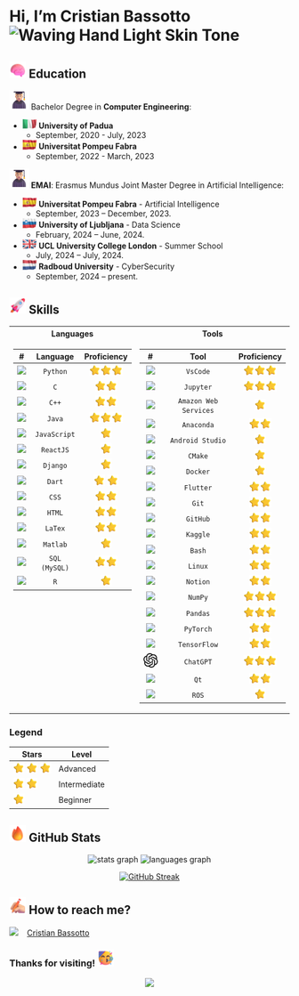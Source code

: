 # Hi, I’m Cristian Bassotto <img src="https://raw.githubusercontent.com/Tarikul-Islam-Anik/Animated-Fluent-Emojis/master/Emojis/Hand%20gestures/Waving%20Hand%20Light%20Skin%20Tone.png" alt="Waving Hand Light Skin Tone" height="50" /> 


## <img src="animations/brain.png" width="30"> Education

<img src="animations/student.png" width="35"> Bachelor Degree in **Computer Engineering**:
  - <img src="animations/italy.gif" width="25" /> **University of Padua**
    - September, 2020 - July, 2023
  - <img src="animations/spain.gif" width="25" /> **Universitat Pompeu Fabra**
    - September, 2022 - March, 2023
   
    
<img src="animations/student.png" width="35"> **EMAI**: Erasmus Mundus Joint Master Degree in Artificial Intelligence:
  - <img src="animations/spain.gif" width="25" /> **Universitat Pompeu Fabra** - Artificial Intelligence
    - September, 2023 – December, 2023.
  - <img src="animations/slovenia.gif" width="25" /> **University of Ljubljana** - Data Science
    - February, 2024 – June, 2024.
  - <img src="animations/uk.gif" width="25" /> **UCL University College London** - Summer School
    - July, 2024 – July, 2024.
  - <img src="animations/netherlands.gif" width="25" /> **Radboud University** - CyberSecurity
    - September, 2024 – present.
   
      
## <img src="animations/rocket.png" width="30"/>  Skills

<table>
<tr><th> Languages </th><th>Tools</th></tr>
<tr>
  <td valign="top">

| **#** | **Language** | **Proficiency** |
| :--------: | :-------: | :-----: |
| <a href="https://www.python.org/"><img src="https://cdn.jsdelivr.net/gh/devicons/devicon@latest/icons/python/python-original.svg" width="30"/> </a> | `Python`| <img src="animations/star.png" width="20"/><img src="animations/star.png" width="20"/><img src="animations/star.png" width="20"/> |
| <a href="https://en.wikipedia.org/wiki/C_(programming_language)"> <img src="https://cdn.jsdelivr.net/gh/devicons/devicon@latest/icons/c/c-original.svg" width="30"/></a> | `C` | <img src="animations/star.png" width="20"/><img src="animations/star.png" width="20"/> |
| <a href="https://en.wikipedia.org/wiki/C%2B%2B"><img src="https://cdn.jsdelivr.net/gh/devicons/devicon@latest/icons/cplusplus/cplusplus-original.svg" width="30"/></a> | `C++` | <img src="animations/star.png" width="20"/><img src="animations/star.png" width="20"/> |
|<a href="https://www.java.com/"><img src="https://cdn.jsdelivr.net/gh/devicons/devicon@latest/icons/java/java-original.svg" width="30"/></a> | `Java` | <img src="animations/star.png" width="20"/><img src="animations/star.png" width="20"/><img src="animations/star.png" width="20"/> |
|<a href="https://www.javascript.com/"><img src="https://cdn.jsdelivr.net/gh/devicons/devicon@latest/icons/javascript/javascript-original.svg" width="30"/></a>|`JavaScript` | <img src="animations/star.png" width="20"/> |
|<a href="https://reactjs.org/"><img src="https://cdn.jsdelivr.net/gh/devicons/devicon@latest/icons/react/react-original.svg" width="30"/></a> | `ReactJS` | <img src="animations/star.png" width="20"/> |
|<a href="https://www.djangoproject.com/"><img src="https://cdn.jsdelivr.net/gh/devicons/devicon@latest/icons/django/django-plain.svg" width="30"/></a>|`Django`| <img src="animations/star.png" width="20"/>|
|<a href="https://dart.dev/"><img src="https://cdn.jsdelivr.net/gh/devicons/devicon@latest/icons/dart/dart-original.svg" width="30"/></a>|`Dart`| <img src="animations/star.png" width="20"/> <img src="animations/star.png" width="20"/> |
|<a href="https://en.wikipedia.org/wiki/CSS"> <img src="https://cdn.jsdelivr.net/gh/devicons/devicon@latest/icons/css3/css3-original.svg" width="30"/> </a> | `CSS` | <img src="animations/star.png" width="20"/><img src="animations/star.png" width="20"/> |
|<a href="https://en.wikipedia.org/wiki/HTML"> <img src="https://cdn.jsdelivr.net/gh/devicons/devicon@latest/icons/html5/html5-original.svg" width="30"/></a> | `HTML` | <img src="animations/star.png" width="20"/><img src="animations/star.png" width="20"/> |
|<a href="https://www.latex-project.org/"> <img src="https://cdn.jsdelivr.net/gh/devicons/devicon@latest/icons/latex/latex-original.svg" width="30"/> </a> | `LaTex` | <img src="animations/star.png" width="20"/><img src="animations/star.png" width="20"/> |
|<a href="https://it.mathworks.com/products/matlab.html"> <img src="https://cdn.jsdelivr.net/gh/devicons/devicon@latest/icons/matlab/matlab-original.svg" width="30"/></a> | `Matlab` | <img src="animations/star.png" width="20"/> |
|<a href="https://www.mysql.com/"> <img src="https://cdn.jsdelivr.net/gh/devicons/devicon@latest/icons/mysql/mysql-original.svg" width="30"/></a> | `SQL (MySQL)` | <img src="animations/star.png" width="20"/><img src="animations/star.png" width="20"/> |
|<a href="https://www.r-project.org/"> <img src="https://cdn.jsdelivr.net/gh/devicons/devicon@latest/icons/r/r-original.svg" width="30"/></a> | `R` | <img src="animations/star.png" width="20"/> |

</td>
<td valign="top">

| **#** | **Tool** | **Proficiency** |
| :--------: | :-------: | :-----: |
|<a href="https://code.visualstudio.com/"> <img src="https://cdn.jsdelivr.net/gh/devicons/devicon@latest/icons/vscode/vscode-original.svg" width="30"/> </a> | `VsCode` | <img src="animations/star.png" width="20"/><img src="animations/star.png" width="20"/><img src="animations/star.png" width="20"/>|
|<a href="https://jupyter.org/"> <img src="https://cdn.jsdelivr.net/gh/devicons/devicon@latest/icons/jupyter/jupyter-original-wordmark.svg" width="30"/> </a> | `Jupyter` | <img src="animations/star.png" width="20"/><img src="animations/star.png" width="20"/><img src="animations/star.png" width="20"/>|
|<a href="https://aws.amazon.com/"> <img src="https://cdn.jsdelivr.net/gh/devicons/devicon@latest/icons/amazonwebservices/amazonwebservices-original-wordmark.svg" width="30"/> </a> | `Amazon Web Services` | <img src="animations/star.png" width="20"/> |
|<a href="https://www.anaconda.com/"> <img src="https://cdn.jsdelivr.net/gh/devicons/devicon@latest/icons/anaconda/anaconda-original.svg" width="30"/> </a> | `Anaconda` | <img src="animations/star.png" width="20"/><img src="animations/star.png" width="20"/> |
|<a href="https://developer.android.com/studio"> <img src="https://cdn.jsdelivr.net/gh/devicons/devicon@latest/icons/androidstudio/androidstudio-original.svg" width="30"/> </a> | `Android Studio` | <img src="animations/star.png" width="20"/> |
|<a href="https://cmake.org/"> <img src="https://cdn.jsdelivr.net/gh/devicons/devicon@latest/icons/cmake/cmake-original.svg" width="30"/> </a> | `CMake` | <img src="animations/star.png" width="20"/>|
|<a href="https://www.docker.com/"> <img src="https://cdn.jsdelivr.net/gh/devicons/devicon@latest/icons/docker/docker-original.svg" width="30"/> </a> | `Docker` | <img src="animations/star.png" width="20"/>|
|<a href="https://flutter.dev/"><img src="https://cdn.jsdelivr.net/gh/devicons/devicon@latest/icons/flutter/flutter-original.svg" width="30"/> </a> | `Flutter` | <img src="animations/star.png" width="20"/><img src="animations/star.png" width="20"/>|
|<a href="https://git-scm.com/"> <img src="https://cdn.jsdelivr.net/gh/devicons/devicon@latest/icons/git/git-original.svg" width="30"/> </a> | `Git` | <img src="animations/star.png" width="20"/><img src="animations/star.png" width="20"/>|
|<a href="https://github.com/"> <img src="https://cdn.jsdelivr.net/gh/devicons/devicon@latest/icons/github/github-original.svg" width="30"/></a> | `GitHub` | <img src="animations/star.png" width="20"/><img src="animations/star.png" width="20"/> |
|<a href="https://www.kaggle.com/"> <img src="https://cdn.jsdelivr.net/gh/devicons/devicon@latest/icons/kaggle/kaggle-original.svg" width="30"/> </a> | `Kaggle` | <img src="animations/star.png" width="20"/><img src="animations/star.png" width="20"/>|
|<a href="https://en.wikipedia.org/wiki/Bash_(Unix_shell)"> <img src="https://cdn.jsdelivr.net/gh/devicons/devicon@latest/icons/bash/bash-original.svg" width="30"/> </a> | `Bash` | <img src="animations/star.png" width="20"/><img src="animations/star.png" width="20"/>|
|<a href="https://www.linux.org/"> <img src="https://cdn.jsdelivr.net/gh/devicons/devicon@latest/icons/linux/linux-original.svg" width="30"/> </a> | `Linux` | <img src="animations/star.png" width="20"/><img src="animations/star.png" width="20"/>|
|<a href="https://www.notion.so/"> <img src="https://cdn.jsdelivr.net/gh/devicons/devicon@latest/icons/notion/notion-original.svg" width="30"/></a> | `Notion` | <img src="animations/star.png" width="20"/><img src="animations/star.png" width="20"/>|
|<a href="https://numpy.org/"> <img src="https://cdn.jsdelivr.net/gh/devicons/devicon@latest/icons/numpy/numpy-original.svg" width="30"/> </a> | `NumPy` | <img src="animations/star.png" width="20"/><img src="animations/star.png" width="20"/><img src="animations/star.png" width="20"/>|
|<a href="https://pandas.pydata.org/"> <img src="https://cdn.jsdelivr.net/gh/devicons/devicon@latest/icons/pandas/pandas-original.svg" width="30"/> </a> | `Pandas` | <img src="animations/star.png" width="20"/><img src="animations/star.png" width="20"/><img src="animations/star.png" width="20"/>|
|<a href="https://pytorch.org/"> <img src="https://cdn.jsdelivr.net/gh/devicons/devicon@latest/icons/pytorch/pytorch-original.svg" width="30"/></a> | `PyTorch` | <img src="animations/star.png" width="20"/><img src="animations/star.png" width="20"/>|
|<a href="https://www.tensorflow.org/"> <img src="https://cdn.jsdelivr.net/gh/devicons/devicon@latest/icons/tensorflow/tensorflow-original.svg" width="30"/></a> | `TensorFlow` | <img src="animations/star.png" width="20"/><img src="animations/star.png" width="20"/>|
|<a href="https://chatgpt.com/"> <img src="icons/chat-gpt.png" width="30"/></a> | `ChatGPT` | <img src="animations/star.png" width="20"/><img src="animations/star.png" width="20"/><img src="animations/star.png" width="20"/>|
|<a href="https://www.qt.io/"> <img src="https://cdn.jsdelivr.net/gh/devicons/devicon@latest/icons/qt/qt-original.svg" width="30"/></a> | `Qt` | <img src="animations/star.png" width="20"/><img src="animations/star.png" width="20"/>|
|<a href="https://www.ros.org/"> <img src="https://cdn.jsdelivr.net/gh/devicons/devicon@latest/icons/ros/ros-original.svg" width="30"/></a> | `ROS` | <img src="animations/star.png" width="20"/> |
</td>
</tr> 
</table>

### Legend

| Stars                                                      | Level  |
|------------------------------------------------------------|--------------|
| <img src="animations/star.png" width="20"/> <img src="animations/star.png" width="20"/> <img src="animations/star.png" width="20"/> | Advanced  |
| <img src="animations/star.png" width="20"/> <img src="animations/star.png" width="20"/> | Intermediate |
| <img src="animations/star.png" width="20"/>              | Beginner  |


## <img src="animations/fire.png" width="30" /> GitHub Stats

<div align="center">
  <img src="https://github-readme-stats.vercel.app/api?username=cristianbass01&hide_title=false&hide_rank=false&show_icons=true&include_all_commits=true&count_private=true&disable_animations=false&theme=blue-green&locale=en&hide_border=false" height="150" alt="stats graph"  />
  <img src="https://github-readme-stats.vercel.app/api/top-langs?username=cristianbass01&locale=en&hide_title=false&layout=compact&card_width=320&langs_count=6&theme=blue-green&hide_border=false&hide=jupyter%20%notebook,tex" height="150" alt="languages graph" />

  <div style="margin-top: 10px;">
    
   [![GitHub Streak](https://streak-stats.demolab.com/?user=cristianbass01)](https://git.io/streak-stats)
 
  </div>
</div>

## <img src="animations/writing_hand.png" width="30" /> How to reach me?  

<div>
  <img src="https://cdn.jsdelivr.net/gh/devicons/devicon@latest/icons/linkedin/linkedin-original.svg" width="25" />&nbsp;&nbsp;&nbsp;
  <a href="https://it.linkedin.com/in/cristian-bassotto-2a620122b"> Cristian Bassotto </a>
</div>

### Thanks for visiting! <img src="animations/party.png" width="30" />

<p align="center">
     <img src="https://capsule-render.vercel.app/api?type=waving&color=gradient&height=100&section=footer"/>
</p>
